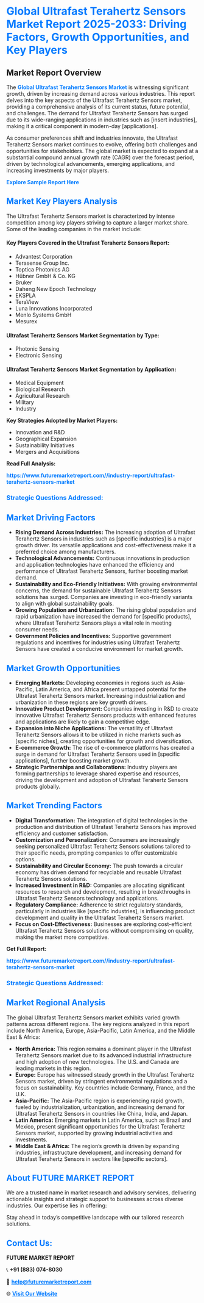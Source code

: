 <h1 style="color: #007BFF;">Global Ultrafast Terahertz Sensors Market Report 2025-2033: Driving Factors, Growth Opportunities, and Key Players</h1>

<section id="overview">
<h2>Market Report Overview</h2>
<p>The <a href="https://www.futuremarketreport.com//industry-report/ultrafast-terahertz-sensors-market" style="color: #007BFF; text-decoration: none;"><strong>Global Ultrafast Terahertz Sensors Market</strong></a> is witnessing significant growth, driven by increasing demand across various industries. This report delves into the key aspects of the Ultrafast Terahertz Sensors market, providing a comprehensive analysis of its current status, future potential, and challenges. The demand for Ultrafast Terahertz Sensors has surged due to its wide-ranging applications in industries such as [insert industries], making it a critical component in modern-day [applications].</p>
<p>As consumer preferences shift and industries innovate, the Ultrafast Terahertz Sensors market continues to evolve, offering both challenges and opportunities for stakeholders. The global market is expected to expand at a substantial compound annual growth rate (CAGR) over the forecast period, driven by technological advancements, emerging applications, and increasing investments by major players.</p>
</section>

<section id="overview">
<p><a href="https://www.futuremarketreport.com//request-sample/reportId=81437" style="color: #007BFF; text-decoration: none;"><strong>Explore Sample Report Here</strong></a></p>
</section>

<section id="key-players">
<h2 style="color: #007BFF;">Market Key Players Analysis</h2>
<p>The Ultrafast Terahertz Sensors market is characterized by intense competition among key players striving to capture a larger market share. Some of the leading companies in the market include:</p>
<h4>Key Players Covered in the Ultrafast Terahertz Sensors Report:</h4>
<ul><li>Advantest Corporation</li><li>Terasense Group Inc.</li><li>Toptica Photonics AG</li><li>Hübner GmbH &amp; Co. KG</li><li>Bruker</li><li>Daheng New Epoch Technology</li><li>EKSPLA</li><li>TeraView</li><li>Luna Innovations Incorporated</li><li>Menlo Systems GmbH</li><li>Mesurex</li></ul>
<h4>Ultrafast Terahertz Sensors Market Segmentation by Type:</h4>
<ul><li>Photonic Sensing</li><li>Electronic Sensing</li></ul>

<h4>Ultrafast Terahertz Sensors Market Segmentation by Application:</h4>
<ul><li>Medical Equipment</li><li>Biological Research</li><li>Agricultural Research</li><li>Military</li><li>Industry</li></ul>
<p><strong>Key Strategies Adopted by Market Players:</strong></p>
<ul>
<li>Innovation and R&D</li>
<li>Geographical Expansion</li>
<li>Sustainability Initiatives</li>
<li>Mergers and Acquisitions</li>
</ul>
</section>

<section>
<p><strong>Read Full Analysis: </strong></p><a href="https://www.futuremarketreport.com//industry-report/ultrafast-terahertz-sensors-market" style="color: #007BFF; text-decoration: none;"><strong>https://www.futuremarketreport.com//industry-report/ultrafast-terahertz-sensors-market</strong></a>
<h3 style="color: #007BFF;">Strategic Questions Addressed:</h3>
</section>

<section id="driving-factors">
<h2 style="color: #007BFF;">Market Driving Factors</h2>
<ul>
<li><strong>Rising Demand Across Industries:</strong> The increasing adoption of Ultrafast Terahertz Sensors in industries such as [specific industries] is a major growth driver. Its versatile applications and cost-effectiveness make it a preferred choice among manufacturers.</li>
<li><strong>Technological Advancements:</strong> Continuous innovations in production and application technologies have enhanced the efficiency and performance of Ultrafast Terahertz Sensors, further boosting market demand.</li>
<li><strong>Sustainability and Eco-Friendly Initiatives:</strong> With growing environmental concerns, the demand for sustainable Ultrafast Terahertz Sensors solutions has surged. Companies are investing in eco-friendly variants to align with global sustainability goals.</li>
<li><strong>Growing Population and Urbanization:</strong> The rising global population and rapid urbanization have increased the demand for [specific products], where Ultrafast Terahertz Sensors plays a vital role in meeting consumer needs.</li>
<li><strong>Government Policies and Incentives:</strong> Supportive government regulations and incentives for industries using Ultrafast Terahertz Sensors have created a conducive environment for market growth.</li>
</ul>
</section>

<section id="growth-opportunities">
<h2 style="color: #007BFF;">Market Growth Opportunities</h2>
<ul>
<li><strong>Emerging Markets:</strong> Developing economies in regions such as Asia-Pacific, Latin America, and Africa present untapped potential for the Ultrafast Terahertz Sensors market. Increasing industrialization and urbanization in these regions are key growth drivers.</li>
<li><strong>Innovative Product Development:</strong> Companies investing in R&D to create innovative Ultrafast Terahertz Sensors products with enhanced features and applications are likely to gain a competitive edge.</li>
<li><strong>Expansion into Niche Applications:</strong> The versatility of Ultrafast Terahertz Sensors allows it to be utilized in niche markets such as [specific niches], creating opportunities for growth and diversification.</li>
<li><strong>E-commerce Growth:</strong> The rise of e-commerce platforms has created a surge in demand for Ultrafast Terahertz Sensors used in [specific applications], further boosting market growth.</li>
<li><strong>Strategic Partnerships and Collaborations:</strong> Industry players are forming partnerships to leverage shared expertise and resources, driving the development and adoption of Ultrafast Terahertz Sensors products globally.</li>
</ul>
</section>

<section id="trending-factors">
<h2 style="color: #007BFF;">Market Trending Factors</h2>
<ul>
<li><strong>Digital Transformation:</strong> The integration of digital technologies in the production and distribution of Ultrafast Terahertz Sensors has improved efficiency and customer satisfaction.</li>
<li><strong>Customization and Personalization:</strong> Consumers are increasingly seeking personalized Ultrafast Terahertz Sensors solutions tailored to their specific needs, prompting companies to offer customizable options.</li>
<li><strong>Sustainability and Circular Economy:</strong> The push towards a circular economy has driven demand for recyclable and reusable Ultrafast Terahertz Sensors solutions.</li>
<li><strong>Increased Investment in R&D:</strong> Companies are allocating significant resources to research and development, resulting in breakthroughs in Ultrafast Terahertz Sensors technology and applications.</li>
<li><strong>Regulatory Compliance:</strong> Adherence to strict regulatory standards, particularly in industries like [specific industries], is influencing product development and quality in the Ultrafast Terahertz Sensors market.</li>
<li><strong>Focus on Cost-Effectiveness:</strong> Businesses are exploring cost-efficient Ultrafast Terahertz Sensors solutions without compromising on quality, making the market more competitive.</li>
</ul>
</section>

<section>
<p><strong>Get Full Report: </strong></p><a href="https://www.futuremarketreport.com//industry-report/ultrafast-terahertz-sensors-market" style="color: #007BFF; text-decoration: none;"><strong>https://www.futuremarketreport.com//industry-report/ultrafast-terahertz-sensors-market</strong></a>
<h3 style="color: #007BFF;">Strategic Questions Addressed:</h3>
</section>


<section id="regional-analysis">
<h2 style="color: #007BFF;">Market Regional Analysis</h2>
<p>The global Ultrafast Terahertz Sensors market exhibits varied growth patterns across different regions. The key regions analyzed in this report include North America, Europe, Asia-Pacific, Latin America, and the Middle East & Africa:</p>
<ul>
<li><strong>North America:</strong> This region remains a dominant player in the Ultrafast Terahertz Sensors market due to its advanced industrial infrastructure and high adoption of new technologies. The U.S. and Canada are leading markets in this region.</li>
<li><strong>Europe:</strong> Europe has witnessed steady growth in the Ultrafast Terahertz Sensors market, driven by stringent environmental regulations and a focus on sustainability. Key countries include Germany, France, and the U.K.</li>
<li><strong>Asia-Pacific:</strong> The Asia-Pacific region is experiencing rapid growth, fueled by industrialization, urbanization, and increasing demand for Ultrafast Terahertz Sensors in countries like China, India, and Japan.</li>
<li><strong>Latin America:</strong> Emerging markets in Latin America, such as Brazil and Mexico, present significant opportunities for the Ultrafast Terahertz Sensors market, supported by growing industrial activities and investments.</li>
<li><strong>Middle East & Africa:</strong> The region’s growth is driven by expanding industries, infrastructure development, and increasing demand for Ultrafast Terahertz Sensors in sectors like [specific sectors].</li>
</ul>
</section>

<footer>
<h2 style="color: #007BFF;">About FUTURE MARKET REPORT</h2>
<p>We are a trusted name in market research and advisory services, delivering actionable insights and strategic support to businesses across diverse industries. Our expertise lies in offering:</p>

<p>Stay ahead in today’s competitive landscape with our tailored research solutions.</p>

<h2 style="color: #007BFF;">Contact Us:</h2>
<p><strong>FUTURE MARKET REPORT</strong></p>
<p>📞 <strong>+91 (883) 074-8030</strong></p>
<p>📧 <strong><a href="mailto:help@futuremarketreport.com" style="color: #007BFF;">help@futuremarketreport.com</a></strong></p>
<p>🌐 <strong><a href="https://www.futuremarketreport.com/" style="color: #007BFF;">Visit Our Website</a></strong></p>
</footer>